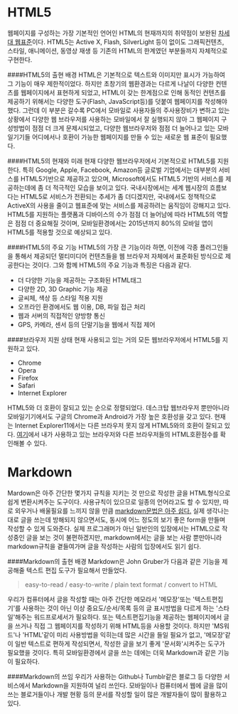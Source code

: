 HTML5
======
웹페이지를 구성하는 가장 기본적인 언어인 HTML의 현재까지의 취약점이 보완된 <u>차세대 웹표준</u>이다. HTML5는 Active X, Flash, SilverLight 등이 없이도 그래픽컨텐츠, 스타일, 애니메이션, 동영상 재생 등 기존의 HTML의 한계였던 부분들까지 자체적으로 구현한다.

####HTML5의 출현 배경
HTML은 기본적으로 텍스트와 이미지만 표시가 가능하여 그 기능이 매우 제한적이었다. 하지만 초창기의 웹환경과는 다르게 나날이 다양한 컨텐츠를 웹페이지에서 표현하게 되었고, HTML이 갖는 한계점으로 인해 동적인 컨텐츠를 제공하기 위해서는 다양한 도구(Flash, JavaScript등)를 덧붙여 웹페이지를 작성해야 했다. 그런데 이 부분은 갈수록 PC에서 모바일로 사용자들의 주사용장비가 변하고 있는 상황에서 다양한 웹 브라우저를 사용하는 모바일에서 잘 실행되지 않아 그 웹페이지 구성방법이 점점 더 크게 문제시되었고, 다양한 웹브라우저와 점점 더 늘어나고 있는 모바일기기들 어디에서나 호환이 가능한 웹페이지를 만들 수 있는 새로운 웹 표준이 필요했다.

####HTML5의 현재와 미래
현재 다양한 웹브라우저에서 기본적으로 HTML5를 지원한다. 특히 Google, Apple, Facebook, Amazon등 글로벌 기업에서는 대부분의 서비스를 HTML5기반으로 제공하고 있으며, Microsoft에서도 HTML5 기반의 서비스를 제공하는데에 좀 더 적극적인 모습을 보이고 있다. 국내시장에서는 세계 웹시장의 흐름보다는 HTML5로 서비스가 전환되는 추세가 좀 더디겠지만, 국내에서도 정책적으로 ActiveX의 사용을 줄이고 웹표준에 맞는 서비스를 제공하려는 움직임이 강해지고 있다. HTML5를 지원하는 플랫폼과 디바이스의 수가 점점 더 늘어남에 따라 HTML5의 역할은 점점 더 중요해질 것이며, 모바일환경에서는 2015년까지 80%의 모바일 앱이 HTML5를 적용할 것으로 예상되고 있다.

####HTML5의 주요 기능
HTML5의 가장 큰 기능이라 하면, 이전에 각종 플러그인들을 통해서 제공되던 멀티미디어 컨텐츠들을 웹 브라우저 자체에서 표준화된 방식으로 제공한다는 것이다. 그와 함께 HTML5의 주요 기능과 특징은 다음과 같다.
- 더 다양한 기능을 제공하는 구조화된 HTML태그
- 다양한 2D, 3D Graphic 기능 제공
- 글씨체, 색상 등 스타일 적용 지원
- 오프라인 환경에서도 웹 이용, DB, 파일 접근 처리
- 웹과 서버의 직접적인 양방향 통신
- GPS, 카메라, 센서 등의 단말기능을 웹에서 직접 제어

####브라우저 지원 상태
현재 사용되고 있는 거의 모든 웹브라우저에서 HTML5를 지원하고 있다.
- Chrome
- Opera
- Firefox
- Safari
- Internet Explorer

HTML5와 더 호환이 잘되고 있는 순으로 정렬되었다. 데스크탑 웹브라우저 뿐만아니라 모바일기기에서도 구글의 Chrome과 Android가 가장 높은 호환성을 갖고 있다. 현재는 Internet Explorer11에서는 다른 브라우저 못지 않게 HTML5와의 호환이 잘되고 있다. [여기](http://html5test.com/results/desktop.html)에서 내가 사용하고 있는 브라우저와 다른 브라우저들의 HTML호환점수를 확인해볼 수 있다.




Markdown
======
Mardown은 아주 간단한 몇가지 규칙을 지키는 것 만으로 작성한 글을 HTML형식으로 쉽게 변환시켜주는 도구이다. 사용규칙이 있으므로 일종의 언어라고도 할 수 있지만, 따로 외우거나 배울필요를 느끼지 않을 만큼 <u>markdown문법은 아주 쉽다.</u> 실제 생각나는대로 글을 쓰는데 방해되지 않으면서도, 동시에 어느 정도의 보기 좋은 form을 만들며 작성할 수 있게 도와준다. 실제 프로그래머가 아닌 일반인의 입장에서는 HTML으로 작성중인 글을 보는 것이 불편하겠지만, markdown에서는 글을 보는 사람 뿐만아니라 markdown규칙을 곁들여가며 글을 작성하는 사람의 입장에서도 읽기 쉽다.


####Markdown의 출현 배경
Markdown은 John Gruber가 다음과 같은 기능을 제공해줄 텍스트 편집 도구가 필요해서 만들었다.
> easy-to-read / easy-to-write / plain text format / convert to HTML

우리가 컴퓨터에서 글을 작성할 때는 아주 간단한 메모라서 '메모장'또는 '텍스트편집기'를 사용하는 것이 아닌 이상 중요도/순서/목록 등의 글 표시방법을 다르게 하는 '스타일'해주는 워드프로세서가 필요하다. 또는 텍스트편집기능을 제공하는 웹페이지에서 글을 쓰거나 직접 그 웹페이지를 작성하기 위해 HTML등을 사용할 것이다. 하지만 'MS워드'나 'HTML'같이 미리 사용방법을 익히는데 많은 시간을 들일 필요가 없고, '메모장'같이 일반 텍스트로 편하게 작성되면서, 작성한 글을 보기 좋게 '문서화'시켜주는 도구가 필요했을 것이다. 특히 모바일환경에서 글을 쓰는 데에는 더욱 Markdown과 같은 기능이 필요하다.


####Markdown의 쓰임
우리가 사용하는 Github나 Tumblr같은 블로그 등 다양한 서비스에서 Markdown을 지원하여 널리 쓰인다. 모바일이나 컴퓨터에서 웹에 글을 많이 쓰는 블로거들이나 개발 현황 등의 문서를 작성할 일이 많은 개발자들이 많이 활용하고 있다.
